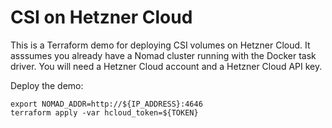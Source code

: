 # CSI on Hetzner Cloud

This is a Terraform demo for deploying CSI volumes on Hetzner Cloud. It
asssumes you already have a Nomad cluster running with the Docker task
driver. You will need a Hetzner Cloud account and a Hetzner Cloud API key.

Deploy the demo:

```
export NOMAD_ADDR=http://${IP_ADDRESS}:4646
terraform apply -var hcloud_token=${TOKEN}
```

